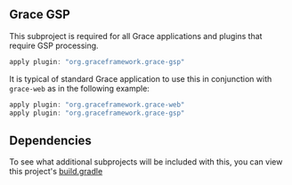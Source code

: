 ## Grace GSP

This subproject is required for all Grace applications and plugins that require GSP processing.

``` gradle
apply plugin: "org.graceframework.grace-gsp"
```

It is typical of standard Grace application to use this in conjunction with `grace-web` as in the following example:

``` gradle
apply plugin: "org.graceframework.grace-web"
apply plugin: "org.graceframework.grace-gsp"
```

Dependencies
-----
To see what additional subprojects will be included with this, you can view this project's [build.gradle](https://github.com/graceframework/grace-framework/blob/2022.2.x/grace-gsp/build.gradle)
